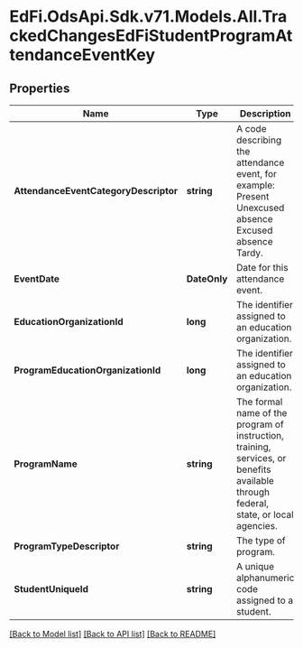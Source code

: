 # EdFi.OdsApi.Sdk.v71.Models.All.TrackedChangesEdFiStudentProgramAttendanceEventKey

## Properties

Name | Type | Description | Notes
------------ | ------------- | ------------- | -------------
**AttendanceEventCategoryDescriptor** | **string** | A code describing the attendance event, for example:         Present         Unexcused absence         Excused absence         Tardy. | [optional] 
**EventDate** | **DateOnly** | Date for this attendance event. | [optional] 
**EducationOrganizationId** | **long** | The identifier assigned to an education organization. | [optional] 
**ProgramEducationOrganizationId** | **long** | The identifier assigned to an education organization. | [optional] 
**ProgramName** | **string** | The formal name of the program of instruction, training, services, or benefits available through federal, state, or local agencies. | [optional] 
**ProgramTypeDescriptor** | **string** | The type of program. | [optional] 
**StudentUniqueId** | **string** | A unique alphanumeric code assigned to a student. | [optional] 

[[Back to Model list]](../README.md#documentation-for-models) [[Back to API list]](../README.md#documentation-for-api-endpoints) [[Back to README]](../README.md)

